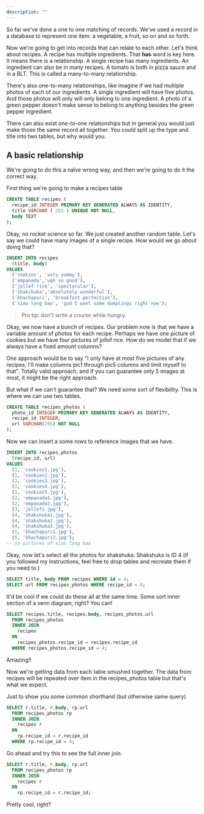 ```yaml
---
description: ""
---
```


So far we've done a one to one matching of records. We've used a record in a database to represent one item: a vegetable, a fruit, so on and so forth.

Now we're going to get into records that can relate to each other. Let's think about recipes. A recipe has multiple ingredients. That **has** word is key here. It means there is a relationship. A single recipe has many ingredients. An ingredient can also be in many recipes. A tomato is both in pizza sauce and in a BLT. This is called a many-to-many relationship.

There's also one-to-many relationships, like imagine if we had multiple photos of each of our ingredients. A single ingredient will have five photos. And those photos will only will only belong to one ingredient. A photo of a green pepper doesn't make sense to belong to anything besides the green pepper ingredient.

There can also exist one-to-one relationships but in general you would just make those the same record all together. You could split up the type and title into two tables, but why would you.

## A basic relationship

We're going to do this a naïve wrong way, and then we're going to do it the correct way.

First thing we're going to make a recipes table

```sql
CREATE TABLE recipes (
  recipe_id INTEGER PRIMARY KEY GENERATED ALWAYS AS IDENTITY,
  title VARCHAR ( 255 ) UNIQUE NOT NULL,
  body TEXT
);
```

Okay, no rocket science so far. We just created another random table. Let's say we could have many images of a single recipe. How would we go about doing that?

```sql
INSERT INTO recipes
  (title, body)
VALUES
  ('cookies', 'very yummy'),
  ('empanada','ugh so good'),
  ('jollof rice', 'spectacular'),
  ('shakshuka','absolutely wonderful'),
  ('khachapuri', 'breakfast perfection'),
  ('xiao long bao', 'god I want some dumplings right now');
```

> Pro tip: don't write a course while hungry.

Okay, we now have a bunch of recipes. Our problem now is that we have a variable amount of photos for each recipe. Perhaps we have one picture of cookies but we have four pictures of jollof rice. How do we model that if we always have a fixed amount columns?

One approach would be to say "I only have at most five pictures of any recipes, I'll make columns pic1 through pic5 columns and limit myself to that". Totally valid approach, and if you can guarantee only 5 images at most, it might be the right approach.

But what if we can't guarantee that? We need some sort of flexibility. This is where we can use two tables.

```sql
CREATE TABLE recipes_photos (
  photo_id INTEGER PRIMARY KEY GENERATED ALWAYS AS IDENTITY,
  recipe_id INTEGER,
  url VARCHAR(255) NOT NULL
);
```

Now we can insert a some rows to reference images that we have.

```sql
INSERT INTO recipes_photos
  (recipe_id, url)
VALUES
  (1, 'cookies1.jpg'),
  (1, 'cookies2.jpg'),
  (1, 'cookies3.jpg'),
  (1, 'cookies4.jpg'),
  (1, 'cookies5.jpg'),
  (2, 'empanada1.jpg'),
  (2, 'empanada2.jpg'),
  (3, 'jollof1.jpg'),
  (4, 'shakshuka1.jpg'),
  (4, 'shakshuka2.jpg'),
  (4, 'shakshuka3.jpg'),
  (5, 'khachapuri1.jpg'),
  (5, 'khachapuri2.jpg');
-- no pictures of xiao long bao
```

Okay, now let's select all the photos for shakshuka. Shakshuka is ID 4 (if you followed my instructions, feel free to drop tables and recreate them if you need to.)

```sql
SELECT title, body FROM recipes WHERE id = 4;
SELECT url FROM recipes_photos WHERE recipe_id = 4;
```

It'd be cool if we could do these all at the same time. Some sort inner section of a venn diagram, right? You can!

```sql
SELECT recipes.title, recipes.body, recipes_photos.url
  FROM recipes_photos
  INNER JOIN
    recipes
  ON
    recipes_photos.recipe_id = recipes.recipe_id
  WHERE recipes_photos.recipe_id = 4;
```

Amazing!!

Now we're getting data from each table smushed together. The data from recipes will be repeated over item in the recipes_photos table but that's what we expect.

Just to show you some common shorthand (but otherwise same query)

```sql
SELECT r.title, r.body, rp.url
  FROM recipes_photos rp
  INNER JOIN
    recipes r
  ON
    rp.recipe_id = r.recipe_id
  WHERE rp.recipe_id = 4;
```

Go ahead and try this to see the full inner join.

```sql
SELECT r.title, r.body, rp.url
  FROM recipes_photos rp
  INNER JOIN
    recipes r
  ON
    rp.recipe_id = r.recipe_id;
```

Pretty cool, right?
